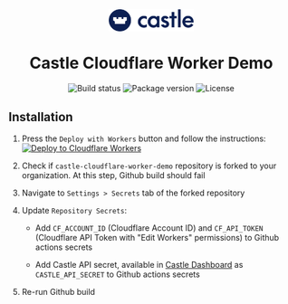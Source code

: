 <div align="center">
  <img align="center" alt="Castle logo" src='./assets/castle-logo.svg' width='150'/>
</div>
<div align="center">
  <h1>Castle Cloudflare Worker Demo</h1>
</div>
<div align="center">
  <image alt="Build status" src="https://img.shields.io/github/workflow/status/castle/cloudflare-worker-demo/Build"/>
  <image alt="Package version" src="https://img.shields.io/github/package-json/v/castle/castle-cloudflare-worker-demo"/>
  <image alt="License" src="https://img.shields.io/github/license/castle/castle-cloudflare-worker-demo"/>
</div>

## Installation

1. Press the `Deploy with Workers` button and follow the instructions:
  [![Deploy to Cloudflare Workers](https://deploy.workers.cloudflare.com/button)](https://deploy.workers.cloudflare.com/?url=https://github.com/castle/castle-cloudflare-worker-demo)

2. Check if `castle-cloudflare-worker-demo` repository is forked to your organization. At this step, Github build should fail

3. Navigate to `Settings > Secrets` tab of the forked repository

4. Update `Repository Secrets`:

    * Add `CF_ACCOUNT_ID` (Cloudflare Account ID) and `CF_API_TOKEN` (Cloudflare API Token with "Edit Workers" permissions) to Github actions secrets

    * Add Castle API secret, available in [Castle Dashboard](https://dashboard.castle.io/settings/general) as `CASTLE_API_SECRET` to Github actions secrets

5. Re-run Github build
